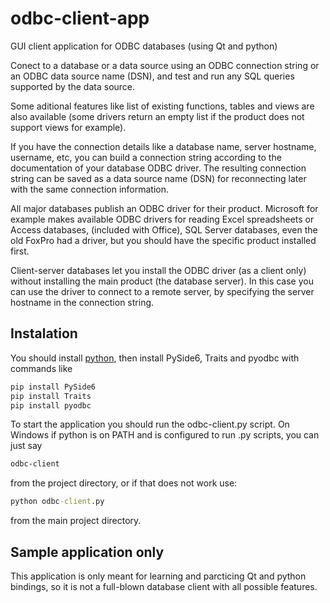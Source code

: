 # odbc-client-app
GUI client application for ODBC databases (using Qt and python)

Conect to a database or a data source using an ODBC connection string or an ODBC data source name (DSN), and test and run any SQL queries supported by the data source.

Some aditional features like list of existing functions, tables and views are also available (some drivers return an empty list if the product does not support views for example).

If you have the connection details like a database name, server hostname, username, etc, you can build a connection string according to the documentation of your database
ODBC driver. The resulting connection string can be saved as a data source name (DSN) for reconnecting later with the same connection information.

All major databases publish an ODBC driver for their product. Microsoft for example makes available ODBC drivers for reading Excel spreadsheets or Access databases,
(included with Office), SQL Server databases, even the old FoxPro had a driver, but you should have the specific product installed first.

Client-server databases let you install the ODBC driver (as a client only) without installing the main product (the database server). In this case you can use the
driver to connect to a remote server, by specifying the server hostname in the connection string.

## Instalation
You should install [python](https://www.python.org/downloads/), then install PySide6, Traits and pyodbc with commands like
```sh
pip install PySide6
pip install Traits
pip install pyodbc
```

To start the application you should run the odbc-client.py script. On Windows if python is on PATH and is configured to run .py scripts, you can just say
```cmd
odbc-client
```
from the project directory, or if that does not work use:
```cmd
python odbc-client.py
```
from the main project directory.

## Sample application only
This application is only meant for learning and parcticing Qt and python bindings, so it is not a full-blown database client with all possible features.
